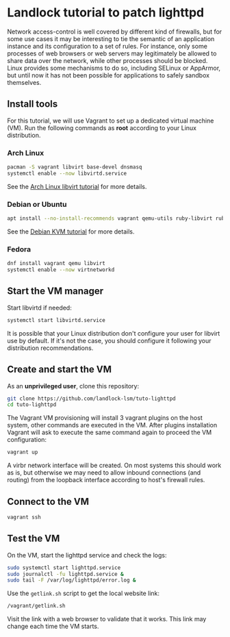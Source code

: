 # Landlock tutorial to patch lighttpd

Network access-control is well covered by different kind of firewalls, but for some use cases it may be interesting to tie the semantic of an application instance and its configuration to a set of rules.
For instance, only some processes of web browsers or web servers may legitimately be allowed to share data over the network, while other processes should be blocked.
Linux provides some mechanisms to do so, including SELinux or AppArmor, but until now it has not been possible for applications to safely sandbox themselves.

## Install tools

For this tutorial, we will use Vagrant to set up a dedicated virtual machine (VM).
Run the following commands as **root** according to your Linux distribution.

### Arch Linux

```bash
pacman -S vagrant libvirt base-devel dnsmasq
systemctl enable --now libvirtd.service
```

See the [Arch Linux libvirt tutorial](https://wiki.archlinux.org/title/libvirt) for more details.

### Debian or Ubuntu

```bash
apt install --no-install-recommends vagrant qemu-utils ruby-libvirt ruby-dev libvirt-daemon-system qemu-system
```

See the [Debian KVM tutorial](https://wiki.debian.org/KVM) for more details.

### Fedora

```bash
dnf install vagrant qemu libvirt
systemctl enable --now virtnetworkd
```

## Start the VM manager

Start libvirtd if needed:
```bash
systemctl start libvirtd.service
```

It is possible that your Linux distribution don't configure your user for libvirt use by default.
If it's not the case, you should configure it following your distribution recommendations.

## Create and start the VM

As an **unprivileged user**, clone this repository:
```bash
git clone https://github.com/landlock-lsm/tuto-lighttpd
cd tuto-lighttpd
```

The Vagrant VM provisioning will install 3 vagrant plugins on the host system, other commands are executed in the VM.
After plugins installation Vagrant will ask to execute the same command again to proceed the VM configuration:
```bash
vagrant up
```

A virbr network interface will be created.
On most systems this should work as is, but otherwise we may need to allow inbound connections (and routing) from the loopback interface according to host's firewall rules.

## Connect to the VM

```bash
vagrant ssh
```

## Test the VM

On the VM, start the lighttpd service and check the logs:
```bash
sudo systemctl start lighttpd.service
sudo journalctl -fu lighttpd.service &
sudo tail -F /var/log/lighttpd/error.log &
```

Use the `getlink.sh` script to get the local website link:
```bash
/vagrant/getlink.sh
```

Visit the link with a web browser to validate that it works.
This link may change each time the VM starts.
